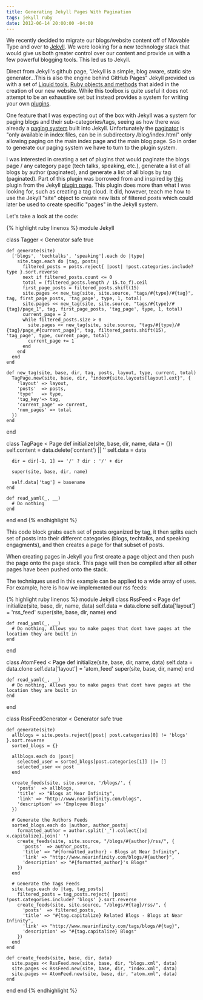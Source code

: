 ```yaml
---
title: Generating Jekyll Pages With Pagination
tags: jekyll ruby
date: 2012-06-14 20:00:00 -04:00
---
```


We recently decided to migrate our blogs/website content off of Movable Type and over to [Jekyll](https://github.com/mojombo/jekyll). We were looking for a new technology stack that would give us both greater control over our content and provide us with a few powerful blogging tools. This led us to Jekyll.

Direct from Jekyll's github page, "Jekyll is a simple, blog aware, static site generator...This is also the engine behind GitHub Pages" Jekyll provided us with a set of [Liquid tools](https://github.com/mojombo/jekyll/wiki/liquid-extensions), [Ruby objects and methods](https://github.com/mojombo/jekyll/wiki/template-data) that aided in the creation of our new website. While this toolbox is quite useful it does not attempt to be an exhaustive set but instead provides a system for writing your own [plugins](https://github.com/mojombo/jekyll/wiki/Plugins).

One feature that I was expecting out of the box with Jekyll was a system for paging blogs and their sub-categories/tags, seeing as how there was already a [paging system](https://github.com/mojombo/jekyll/wiki/template-data) built into Jekyll. Unfortunately the [paginator](https://github.com/mojombo/jekyll/wiki/template-data) is "only available in index files, can be in subdirectory /blog/index.html" only allowing paging on the main index page and the main blog page. So in order to generate our paging system we have to turn to the plugin system.

I was interested in creating a set of plugins that would paginate the blogs page / any category page (tech talks, speaking, etc.), generate a list of all blogs by author (paginated), and generate a list of all blogs by tag (paginated). Part of this plugin was borrowed from and inspired by [this](https://github.com/pattex/jekyll-tagging/blob/master/lib/jekyll/tagging.rb) plugin from the Jekyll [plugin page](https://github.com/mojombo/jekyll/wiki/Plugins). This plugin does more than what I was looking for, such as creating a tag cloud. It did, however, teach me how to use the Jekyll "site" object to create new lists of filtered posts which could later be used to create specific "pages" in the Jekyll system.

Let's take a look at the code:

{% highlight ruby linenos %}
module Jekyll

  class Tagger < Generator
    safe true

    def generate(site)
      ['blogs', 'techtalks', 'speaking'].each do |type|
        site.tags.each do |tag, posts|
          filtered_posts = posts.reject{ |post| !post.categories.include? type }.sort.reverse
          next if filtered_posts.count <= 0
          total = (filtered_posts.length / 15.to_f).ceil
          first_page_posts = filtered_posts.shift(15)
          site.pages << new_tag(site, site.source, "tags/#{type}/#{tag}", tag, first_page_posts, 'tag_page', type, 1, total)
          site.pages << new_tag(site, site.source, "tags/#{type}/#{tag}/page_1", tag, first_page_posts, 'tag_page', type, 1, total)
          current_page = 2
          while filtered_posts.size > 0
            site.pages << new_tag(site, site.source, "tags/#{type}/#{tag}/page_#{current_page}", tag, filtered_posts.shift(15), 'tag_page', type, current_page, total)
            current_page += 1
          end
        end
      end
    end

    def new_tag(site, base, dir, tag, posts, layout, type, current, total)
      TagPage.new(site, base, dir, "index#{site.layouts[layout].ext}", {
        'layout' => layout,
        'posts'  => posts,
        'type'   => type,
        'tag_key'=> tag,
        'current_page' => current,
        'num_pages' => total
      })
    end
  end

  class TagPage < Page
    def initialize(site, base, dir, name, data = {})
      self.content = data.delete('content') || ''
      self.data    = data

      dir = dir[-1, 1] == '/' ? dir : '/' + dir

      super(site, base, dir, name)

      self.data['tag'] = basename
    end

    def read_yaml(_, __)
      # Do nothing
    end
  end
end
{% endhighlight %}


This code block grabs each set of posts organized by tag, it then splits each set of posts into their different categories (blogs, techtalks, and speaking engagments), and then creates a page for that subset of posts.

When creating pages in Jekyll you first create a page object and then push the page onto the page stack. This page will then be compiled after all other pages have been pushed onto the stack.

The techniques used in this example can be applied to a wide array of uses. For example, here is how we implemented our rss feeds:

{% highlight ruby linenos %}
module Jekyll
  class RssFeed < Page
    def initialize(site, base, dir, name, data)
      self.data = data.clone
      self.data['layout'] = 'rss_feed'
      super(site, base, dir, name)
    end

    def read_yaml(_, __)
      # Do nothing, Allows you to make pages that dont have pages at the location they are built in
    end
  end

  class AtomFeed < Page
    def initialize(site, base, dir, name, data)
      self.data = data.clone
      self.data['layout'] = 'atom_feed'
      super(site, base, dir, name)
    end

    def read_yaml(_, __)
      # Do nothing, Allows you to make pages that dont have pages at the location they are built in
    end
  end

  class RssFeedGenerator < Generator
    safe true

    def generate(site)
      allblogs = site.posts.reject{|post| post.categories[0] != 'blogs' }.sort.reverse
      sorted_blogs = {}

      allblogs.each do |post|
        selected_user = sorted_blogs[post.categories[1]] ||= []
        selected_user << post
      end

      create_feeds(site, site.source, '/blogs/', {
        'posts'  => allblogs,
        'title' => "Blogs at Near Infinity",
        'link' => "http://www.nearinfinity.com/blogs",
        'description' => 'Employee Blogs'
      })

      # Generate the Authors Feeds
      sorted_blogs.each do |author, author_posts|
        formatted_author = author.split('_').collect{|x| x.capitalize}.join(' ')
        create_feeds(site, site.source, "/blogs/#{author}/rss/", {
          'posts'  => author_posts,
          'title' => "#{formatted_author} - Blogs at Near Infinity",
          'link' => "http://www.nearinfinity.com/blogs/#{author}",
          'description' => "#{formatted_author}'s Blogs"
        })
      end

      # Generate the Tags Feeds
      site.tags.each do |tag, tag_posts|
        filtered_posts = tag_posts.reject{ |post| !post.categories.include? 'blogs' }.sort.reverse
        create_feeds(site, site.source, "/blogs/#{tag}/rss/", {
          'posts'  => filtered_posts,
          'title' => "#{tag.capitalize} Related Blogs - Blogs at Near Infinity",
          'link' => "http://www.nearinfinity.com/tags/blogs/#{tag}",
          'description' => "#{tag.capitalize} Blogs"
        })
      end
    end

    def create_feeds(site, base, dir, data)
      site.pages << RssFeed.new(site, base, dir, "blogs.xml", data)
      site.pages << RssFeed.new(site, base, dir, "index.xml", data)
      site.pages << AtomFeed.new(site, base, dir, "atom.xml", data)
    end
  end
end
{% endhighlight %}